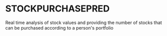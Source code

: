# STOCKPURCHASEPRED
Real time analysis of stock values and providing the number of stocks that can be purchased according to a person's portfolio
